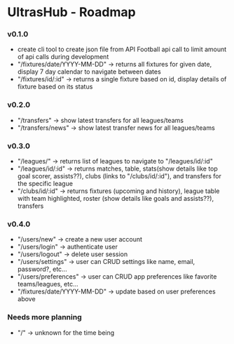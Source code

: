 # UltrasHub - Roadmap 

### v0.1.0
- create cli tool to create json file from API Football api call to limit amount of api calls during development
- "/fixtures/date/YYYY-MM-DD" -> returns all fixtures for given date, display 7 day calendar to navigate between dates
- "/fixtures/id/:id" -> returns a single fixture based on id, display details of fixture based on its status

### v0.2.0 
- "/transfers" -> show latest transfers for all leagues/teams
- "/transfers/news" -> show latest transfer news for all leagues/teams

### v0.3.0
- "/leagues/" -> returns list of leagues to navigate to "/leagues/id/:id" 
- "/leagues/id/:id" -> returns matches, table, stats(show details like top goal scorer, assists??), clubs (links to "/clubs/id/:id"), and transfers for the specific league 
- "/clubs/id/:id" -> returns fixtures (upcoming and history), league table with team highlighted, roster (show details like goals and assists??), transfers

### v0.4.0
- "/users/new" -> create a new user account
- "/users/login" -> authenticate user 
- "/users/logout" -> delete user session 
- "/users/settings" -> user can CRUD settings like name, email, password?, etc...
- "/users/preferences" -> user can CRUD app preferences like favorite teams/leagues, etc...  
- "/fixtures/date/YYYY-MM-DD" -> update based on user preferences above

### Needs more planning
- "/" -> unknown for the time being

